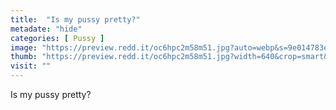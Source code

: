 ```yaml
---
title:  "Is my pussy pretty?"
metadate: "hide"
categories: [ Pussy ]
image: "https://preview.redd.it/oc6hpc2m58m51.jpg?auto=webp&s=9e014783e0f906512e3b126e668cdf6877d6d07d"
thumb: "https://preview.redd.it/oc6hpc2m58m51.jpg?width=640&crop=smart&auto=webp&s=2f1f55dd434dad233dd1ce1affde28e72a094192"
visit: ""
---
```

Is my pussy pretty?
